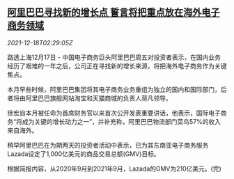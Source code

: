 <!--1639796463000-->
[阿里巴巴寻找新的增长点 誓言将把重点放在海外电子商务领域](https://cn.reuters.com/article/alibaba-overseas-business-1218-idCNKBS2IX02B)
------

<div><i>2021-12-18T02:29:05Z</i></div><p>路透上海12月17日 - 中国电子商务巨头阿里巴巴周五对投资者表示，在国内业务经历了艰难的一年之后，公司正在寻找新的增长来源，将把海外电子商务作为关键焦点。</p><p>本月早些时候，阿里巴巴集团将其电子商务业务重组为独立的国内和国际部门，后者将由阿里巴巴旗舰网站淘宝和天猫商城的负责人蒋凡领导。</p><p>徐宏自本月被任命为首席财务官以来首次公开发表重要讲话，他表示，国际电子商务“将成为关键的增长动力之一”，并补充称，阿里巴巴物流部门菜鸟57%的收入来自海外。</p><p>稍早阿里巴巴在为期两天的投资者活动中表示，已为其东南亚电子商务服务Lazada设定了1,000亿美元的商品交易总额(GMV)目标。</p><p>根据简报内容，从2020年9月到2021年9月，Lazada的GMV为210亿美元。(完)</p>
